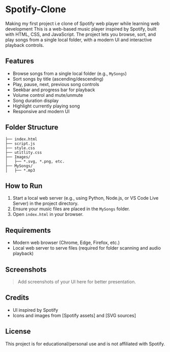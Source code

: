 # Spotify-Clone

Making my first project  i.e clone of Spotify web player  while learning web development
This is a web-based music player inspired by Spotify, built with HTML, CSS, and JavaScript. The project lets you browse, sort, and play songs from a single local folder, with a modern UI and interactive playback controls.

## Features

- Browse songs from a single local folder (e.g., `MySongs`)
- Sort songs by title (ascending/descending)
- Play, pause, next, previous song controls
- Seekbar and progress bar for playback
- Volume control and mute/unmute
- Song duration display
- Highlight currently playing song
- Responsive and modern UI

## Folder Structure

```
├── index.html
├── script.js
├── style.css
├── utitlity.css
├── Images/
│   ├── *.svg, *.png, etc.
├── MySongs/
│   ├── *.mp3
```

## How to Run

1. Start a local web server (e.g., using Python, Node.js, or VS Code Live Server) in the project directory.
2. Ensure your music files are placed in the `MySongs` folder.
3. Open `index.html` in your browser.

## Requirements

- Modern web browser (Chrome, Edge, Firefox, etc.)
- Local web server to serve files (required for folder scanning and audio playback)

## Screenshots

> Add screenshots of your UI here for better presentation.

## Credits

- UI inspired by Spotify
- Icons and images from [Spotify assets] and [SVG sources]

## License

This project is for educational/personal use and is not affiliated with Spotify.
